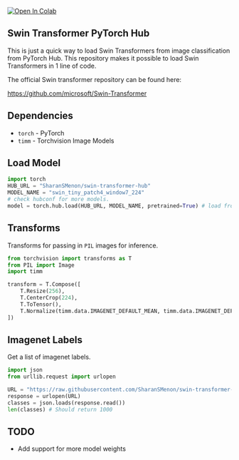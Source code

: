 [![Open In Colab](https://colab.research.google.com/assets/colab-badge.svg)](https://colab.research.google.com/drive/1aJRtDxXyH-ux-O7dA_0MXkfG0MCghWqs?usp=sharing)
## Swin Transformer PyTorch Hub

This is just a quick way to load Swin Transformers from image classification from PyTorch Hub. This repository makes it possible to load Swin Transformers in 1 line of code. 

The official Swin transformer repository can be found here:

https://github.com/microsoft/Swin-Transformer

## Dependencies

- `torch` - PyTorch
- `timm` - Torchvision Image Models

## Load Model

```python
import torch
HUB_URL = "SharanSMenon/swin-transformer-hub"
MODEL_NAME = "swin_tiny_patch4_window7_224"
# check hubconf for more models.
model = torch.hub.load(HUB_URL, MODEL_NAME, pretrained=True) # load from torch hub
```

## Transforms

Transforms for passing in `PIL` images for inference.

```python
from torchvision import transforms as T
from PIL import Image
import timm

transform = T.Compose([
    T.Resize(256),
    T.CenterCrop(224),
    T.ToTensor(),
    T.Normalize(timm.data.IMAGENET_DEFAULT_MEAN, timm.data.IMAGENET_DEFAULT_STD)
])
```

## Imagenet Labels

Get a list of imagenet labels.

```python
import json
from urllib.request import urlopen

URL = "https://raw.githubusercontent.com/SharanSMenon/swin-transformer-hub/main/imagenet_labels.json"
response = urlopen(URL)
classes = json.loads(response.read())
len(classes) # Should return 1000
```

## TODO

- Add support for more model weights